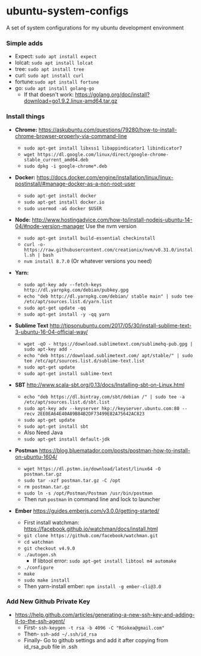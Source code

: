# ubuntu-system-configs
A set of system configurations for my ubuntu development environment

### Simple adds
  * Expect: `sudo apt install expect` 
  * lolcat: `sudo apt install lolcat`
  * tree:   `sudo apt install tree`
  * curl:   `sudo apt install curl`
  * fortune:`sudo apt install fortune` 
  * go:     `sudo apt install golang-go`
      * If that doesn't work:  https://golang.org/doc/install?download=go1.9.2.linux-amd64.tar.gz

### Install things
  *  **Chrome:** https://askubuntu.com/questions/79280/how-to-install-chrome-browser-properly-via-command-line
      * `sudo apt-get install libxss1 libappindicator1 libindicator7`
      * `wget https://dl.google.com/linux/direct/google-chrome-stable_current_amd64.deb`
      * `sudo dpkg -i google-chrome*.deb`

  *  **Docker:** https://docs.docker.com/engine/installation/linux/linux-postinstall/#manage-docker-as-a-non-root-user
      * `sudo apt-get install docker`
      * `sudo apt-get install docker.io`
      * `sudo usermod -aG docker $USER`
    
  *  **Node:**  http://www.hostingadvice.com/how-to/install-nodejs-ubuntu-14-04/#node-version-manager  Use the nvm version
      * `sudo apt-get install build-essential checkinstall`
      * `curl -o- https://raw.githubusercontent.com/creationix/nvm/v0.31.0/install.sh | bash`
      * `nvm install 8.7.0`  (Or whatever versions you need)
  
  *  **Yarn:** 
      * `sudo apt-key adv --fetch-keys http://dl.yarnpkg.com/debian/pubkey.gpg`
      * `echo "deb http://dl.yarnpkg.com/debian/ stable main" | sudo tee /etc/apt/sources.list.d/yarn.list`
      * `sudo apt-get update -qq`
      * `sudo apt-get install -y -qq yarn`
  
  *  **Sublime Text**  http://tipsonubuntu.com/2017/05/30/install-sublime-text-3-ubuntu-16-04-official-way/
      * `wget -qO - https://download.sublimetext.com/sublimehq-pub.gpg | sudo apt-key add -`
      * `echo "deb https://download.sublimetext.com/ apt/stable/" | sudo tee /etc/apt/sources.list.d/sublime-text.list`
      * `sudo apt-get update`
      * `sudo apt-get install sublime-text`
  
  *  **SBT**  http://www.scala-sbt.org/0.13/docs/Installing-sbt-on-Linux.html
      * `echo "deb https://dl.bintray.com/sbt/debian /" | sudo tee -a /etc/apt/sources.list.d/sbt.list`
      * `sudo apt-key adv --keyserver hkp://keyserver.ubuntu.com:80 --recv 2EE0EA64E40A89B84B2DF73499E82A75642AC823`
      * `sudo apt-get update`
      * `sudo apt-get install sbt`
      * Also Need Java
      * `sudo apt-get install default-jdk`

  *  **Postman**  https://blog.bluematador.com/posts/postman-how-to-install-on-ubuntu-1604/
      * `wget https://dl.pstmn.io/download/latest/linux64 -O postman.tar.gz`
      * `sudo tar -xzf postman.tar.gz -C /opt`
      * `rm postman.tar.gz`
      * `sudo ln -s /opt/Postman/Postman /usr/bin/postman`
      * Then run `postman` in command line and lock to launcher

  *  **Ember**  https://guides.emberjs.com/v3.0.0/getting-started/
      * First install watchman:  https://facebook.github.io/watchman/docs/install.html
      * `git clone https://github.com/facebook/watchman.git`
      * `cd watchman`
      * `git checkout v4.9.0`
      * `./autogen.sh`
        * If libtool error: `sudo apt-get install libtool m4 automake`
      * `./configure`
      * `make`
      * `sudo make install`
      * Then yarn-install ember: `npm install -g ember-cli@3.0`
  
  
### Add New Github Private Key
  * https://help.github.com/articles/generating-a-new-ssh-key-and-adding-it-to-the-ssh-agent/
    * First-  `ssh-keygen -t rsa -b 4096 -C "RGokea@gmail.com"`
    * Then-  `ssh-add ~/.ssh/id_rsa`
    * Finally- Go to github settings and add it after copying from id_rsa_pub file in .ssh